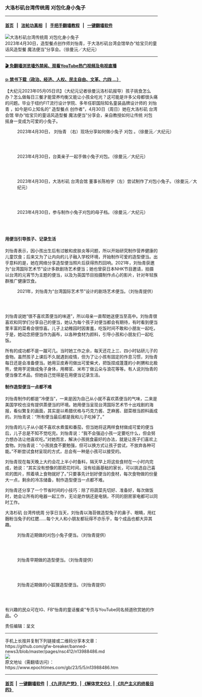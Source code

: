 ### 大洛杉矶台湾传统周 刈包化身小兔子
------------------------

#### [首页](https://github.com/gfw-breaker/banned-news3/blob/master/README.md) &nbsp;&nbsp;|&nbsp;&nbsp; [法轮功真相](https://github.com/begood0513/basic/blob/master/README.md)  &nbsp;&nbsp;|&nbsp;&nbsp; [手把手翻墙教程](https://github.com/gfw-breaker/guides/wiki)  &nbsp;&nbsp;|&nbsp;&nbsp; [一键翻墙软件](https://github.com/gfw-breaker/nogfw/blob/master/README.md)  



<div><img alt="大洛杉矶台湾传统周 刈包化身小兔子" class="attachment-djy_600_400 size-djy_600_400 wp-post-image" src="https://i.epochtimes.com/assets/uploads/2023/05/id13988493-b724717a3b66178aa6a9fe5a2431d581-e1683252965213.jpg"/>
<div class="caption">
 2023年4月30日，造型餐点创作师刘怡青，于大洛杉矶台湾会馆举办“给宝贝的童话风造型餐 魔法便当”分享会。（徐曼沅／大纪元）
</div></div><hr/>

#### [ 🎬  免翻墙浏览墙外禁闻、观看YouTube热门视频及电视直播](https://github.com/gfw-breaker/HelloWorld)

#### [ 💥  禁书下载（政治、经济、人权、民主自由、文革、六四 ...）](https://github.com/gfw-breaker/books/blob/master/README.md)

<div><p>
 【大纪元2023年05月05日讯】（大纪元记者徐曼沅洛杉矶报导）孩子挑食怎么办？怎么做每日三餐才能营养均衡又能让小孩全吃光？这可能是许多父母都很头痛的问题。毕业于纽约FIT流行设计学院、多年任职国际知名童装品牌设计师的
 <ok href="https://www.epochtimes.com/gb/tag/%E5%88%98%E6%80%A1%E9%9D%92.html">
  刘怡青
 </ok>
 ，如今是IG上知名的“
 <ok href="https://www.epochtimes.com/gb/tag/%E9%80%A0%E5%9E%8B%E9%A4%90%E7%82%B9.html">
  造型餐点
 </ok>
 创作者”，4月30日（周日）她在大洛杉矶
 <ok href="https://www.epochtimes.com/gb/tag/%E5%8F%B0%E6%B9%BE%E4%BC%9A%E9%A6%86.html">
  台湾会馆
 </ok>
 举办“给宝贝的童话风造型餐 魔法便当”分享会，亲自教授如何让传统
 <ok href="https://www.epochtimes.com/gb/tag/%E5%88%88%E5%8C%85.html">
  刈包
 </ok>
 摇身一变成为可爱的小兔子。
</p>
<figure aria-describedby="caption-attachment-13988501" class="wp-caption aligncenter" id="attachment_13988501" style="width: 600px">
 <ok href="https://i.epochtimes.com/assets/uploads/2023/05/id13988501-eec2d621a0a45f7cc5ced61b5434880e.jpg" target="_blank">
  <img alt="" class="size-large wp-image-13988501" src="https://i.epochtimes.com/assets/uploads/2023/05/id13988501-eec2d621a0a45f7cc5ced61b5434880e-600x374.jpg"/>
 </ok>
 <br/><figcaption class="wp-caption-text" id="caption-attachment-13988501">
  2023年4月30日，
  <ok href="https://www.epochtimes.com/gb/tag/%E5%88%98%E6%80%A1%E9%9D%92.html">
   刘怡青
  </ok>
  （右）现场分享如何做小兔子
  <ok href="https://www.epochtimes.com/gb/tag/%E5%88%88%E5%8C%85.html">
   刈包
  </ok>
  。（徐曼沅／大纪元）
 </figcaption><br/>
</figure><br/>
<figure aria-describedby="caption-attachment-13988499" class="wp-caption aligncenter" id="attachment_13988499" style="width: 600px">
 <ok href="https://i.epochtimes.com/assets/uploads/2023/05/id13988499-dc3213ee2963c517b8b81735b52e312f.jpg" target="_blank">
  <img alt="" class="size-large wp-image-13988499" src="https://i.epochtimes.com/assets/uploads/2023/05/id13988499-dc3213ee2963c517b8b81735b52e312f-600x415.jpg"/>
 </ok>
 <br/><figcaption class="wp-caption-text" id="caption-attachment-13988499">
  2023年4月30日，台美亲子一起手做小兔子刈包。（徐曼沅／大纪元）
 </figcaption><br/>
</figure><br/>
<figure aria-describedby="caption-attachment-13988507" class="wp-caption aligncenter" id="attachment_13988507" style="width: 600px">
 <ok href="https://i.epochtimes.com/assets/uploads/2023/05/id13988507-a536befaa2fd26e743a0ad72d24b4dfd.jpg" target="_blank">
  <img alt="" class="size-large wp-image-13988507" src="https://i.epochtimes.com/assets/uploads/2023/05/id13988507-a536befaa2fd26e743a0ad72d24b4dfd-600x375.jpg"/>
 </ok>
 <br/><figcaption class="wp-caption-text" id="caption-attachment-13988507">
  2023年4月30日，大洛杉矶
  <ok href="https://www.epochtimes.com/gb/tag/%E5%8F%B0%E6%B9%BE%E4%BC%9A%E9%A6%86.html">
   台湾会馆
  </ok>
  董事长陈柏宇（左）尝试制作了刈包小兔子。（徐曼沅／大纪元）
 </figcaption><br/>
</figure><br/>
<figure aria-describedby="caption-attachment-13988510" class="wp-caption aligncenter" id="attachment_13988510" style="width: 600px">
 <ok href="https://i.epochtimes.com/assets/uploads/2023/05/id13988510-c01186b22ee6e721738daeddb3193a78.jpg" target="_blank">
  <img alt="" class="size-large wp-image-13988510" src="https://i.epochtimes.com/assets/uploads/2023/05/id13988510-c01186b22ee6e721738daeddb3193a78-600x375.jpg"/>
 </ok>
 <br/><figcaption class="wp-caption-text" id="caption-attachment-13988510">
  2023年4月30日，参与制作小兔子刈包的母子档。（徐曼沅／大纪元）
 </figcaption><br/>
</figure><br/>
<h4>
 用便当引导孩子、记录生活
</h4>
<p>
 刘怡青表示，因小孩出生后有过敏和皮肤炎等问题，所以开始研究制作营养健康的儿童饮食；后来又为了让内向的儿子融入学校环境，开始制作可爱的造型便当。出乎意料的是，她在网络分享造型便当照片后获得热烈回响。2021年，刘怡青获邀为“台湾国际艺术节”设计多款剧场艺术便当；她也曾获日本NHK节目邀请，拍摄以台湾的元宵节为主题的便当，以及为英国节目拍摄制作点心的影片，针对年轻族群推广健康饮食。
</p>
<figure aria-describedby="caption-attachment-13988508" class="wp-caption aligncenter" id="attachment_13988508" style="width: 501px">
 <ok href="https://i.epochtimes.com/assets/uploads/2023/05/id13988508-71b576288eb2d6822daeeb3ebf2285ed.jpg" target="_blank">
  <img alt="" class="wp-image-13988508" src="https://i.epochtimes.com/assets/uploads/2023/05/id13988508-71b576288eb2d6822daeeb3ebf2285ed-600x600.jpg"/>
 </ok>
 <br/><figcaption class="wp-caption-text" id="caption-attachment-13988508">
  2021年，刘怡青为“台湾国际艺术节”设计的剧场艺术便当。（刘怡青提供）
 </figcaption><br/>
</figure><br/>
<p>
 刘怡青说她“很不喜欢蒸便当的味道”，所以母亲一直帮她送便当至高中。刘怡青很喜欢和同学们分享自己的便当，她认为每个孩子对便当都会有期待，有时看到便当里丰富的菜肴会很惊喜。儿子上幼稚园时因害羞，吃饭时间不敢和小朋友一起吃，于是，她动念把便当作为画布，以各种食材为颜料，引导小孩和小朋友们一起吃饭。
</p>
<p>
 所有的成功都不是一蹴可几。当时她工作之余，每天还花上三、四小时钻研儿子的食物。虽然孩子上课后不久就遇到疫情，但为了让小孩有固定的作息习惯，刘怡青每日还是会准备便当。她用豆皮寿司做出可爱柴犬，把饭捏成蓬蓬的小刺猬和北极熊，使用芋泥做成兔子身体，用椰浆、米布丁做云朵与浪花等等。有人说刘怡青的便当像艺术品，但她自己觉得是在用便当记录生活。
</p>
<h4>
 制作造型便当一点都不难
</h4>
<p>
 刘怡青制作的都是“冷便当”，一来是因为自己从小就不喜欢蒸便当的气味，二来是美国学校也没有提供蒸便当的环境。她用便当呈现台湾国际艺术节十出戏剧的海报，看似繁复的画面，其实是以希腊优格与巧克力酱、芝麻酱、甜菜根当颜料画成的。刘怡青说：“所有便当最后都是我和儿子吃掉了。”
</p>
<p>
 刘怡青的儿子从小就不喜欢水煮蛋和番茄，但当她将这两样食材做成可爱的便当后，儿子总是不知不觉吃完。刘怡青说：“我不会强迫小孩一定要吃什么，但会努力想办法让他喜欢吃。”对她而言，解决小孩挑食最好的办法，就是让孩子们喜欢上食物。刘怡青说：“小孩挑食不要勉强，但可以换方式让孩子尝试，不放弃各种可能。”不断尝试食材呈现的方式，总会有一种是小孩可以接受的。
</p>
<p>
 刘怡青现在每天晚上大约会花上半小时备料，隔天早上将这些食材在一小时内完成，她说：“其实没有想像的那麽花时间，没有绘画基础的家长，可以挑选自己喜欢的图片，照着填上食物就好了。”只要事先计划好便当的食材，每次食物做的份量大一点，剩余的冷冻储备，制作造型便当一点都不难。
</p>
<p>
 刘怡青还分享了一个节省时间的小技巧：除了将蔬菜先切好、准备好，每次做饭时，她会让所有的电器一起工作，无论是炸锅还是电锅，不同的厨房家电都可以同时工作。
</p>
<p>
 大洛杉矶
 <ok href="https://www.epochtimes.com/gb/tag/%E5%8F%B0%E6%B9%BE%E4%BC%A0%E7%BB%9F%E5%91%A8.html">
  台湾传统周
 </ok>
 分享日当天，刘怡青以海苔做造型兔子的鼻子、眼睛，用红麹粉当兔子的红腮……每个大人和小朋友都玩得不亦乐乎，每个成品也都大异其趣。
</p>
<figure aria-describedby="caption-attachment-13988495" class="wp-caption aligncenter" id="attachment_13988495" style="width: 500px">
 <ok href="https://i.epochtimes.com/assets/uploads/2023/05/id13988495-656974a064246bbe4ce6d0b37d28a053.jpg" target="_blank">
  <img alt="" class="wp-image-13988495" src="https://i.epochtimes.com/assets/uploads/2023/05/id13988495-656974a064246bbe4ce6d0b37d28a053-600x600.jpg"/>
 </ok>
 <br/><figcaption class="wp-caption-text" id="caption-attachment-13988495">
  刘怡青近期做的刈包小兔子便当。（刘怡青提供）
 </figcaption><br/>
</figure><br/>
<figure aria-describedby="caption-attachment-13988502" class="wp-caption aligncenter" id="attachment_13988502" style="width: 500px">
 <ok href="https://i.epochtimes.com/assets/uploads/2023/05/id13988502-6d5357bbc941e19e411c328446b12e3d.jpg" target="_blank">
  <img alt="" class="wp-image-13988502" src="https://i.epochtimes.com/assets/uploads/2023/05/id13988502-6d5357bbc941e19e411c328446b12e3d-600x600.jpg"/>
 </ok>
 <br/><figcaption class="wp-caption-text" id="caption-attachment-13988502">
  刘怡青早期做的造型便当。（刘怡青提供）
 </figcaption><br/>
</figure><br/>
<figure aria-describedby="caption-attachment-13988504" class="wp-caption aligncenter" id="attachment_13988504" style="width: 500px">
 <ok href="https://i.epochtimes.com/assets/uploads/2023/05/id13988504-9fb8ef68fcd3c25e2cd4c3df23bdc98a.jpg" target="_blank">
  <img alt="" class="wp-image-13988504" src="https://i.epochtimes.com/assets/uploads/2023/05/id13988504-9fb8ef68fcd3c25e2cd4c3df23bdc98a-600x600.jpg"/>
 </ok>
 <br/><figcaption class="wp-caption-text" id="caption-attachment-13988504">
  刘怡青近期做的小狐狸造型便当。（刘怡青提供）
 </figcaption><br/>
</figure><br/>
<p>
 有兴趣的民众可在IG、FB“怡青的童话餐桌”专页与YouTube同名频道欣赏她的作品。◇
</p>
<p>
 责任编辑：呈文
</p>
</div>
<hr/>
手机上长按并复制下列链接或二维码分享本文章：<br/>
https://github.com/gfw-breaker/banned-news3/blob/master/pages/nsc412/n13988486.md <br/>
<a href='https://github.com/gfw-breaker/banned-news3/blob/master/pages/nsc412/n13988486.md'><img src='https://github.com/gfw-breaker/banned-news3/blob/master/pages/nsc412/n13988486.md.png'/></a> <br/>
原文地址（需翻墙访问）：https://www.epochtimes.com/gb/23/5/5/n13988486.htm


------------------------
#### [首页](https://github.com/gfw-breaker/banned-news3/blob/master/README.md) &nbsp;|&nbsp; [一键翻墙软件](https://github.com/gfw-breaker/nogfw/blob/master/README.md) &nbsp;| [《九评共产党》](https://github.com/gfw-breaker/9ping.md/blob/master/README.md#九评之一评共产党是什么) | [《解体党文化》](https://github.com/gfw-breaker/jtdwh.md/blob/master/README.md) | [《共产主义的终极目的》](https://github.com/gfw-breaker/gczydzjmd.md/blob/master/README.md)


<img src='http://gfw-breaker.win/banned-news3/pages/nsc412/n13988486.md' width='0px' height='0px'/>